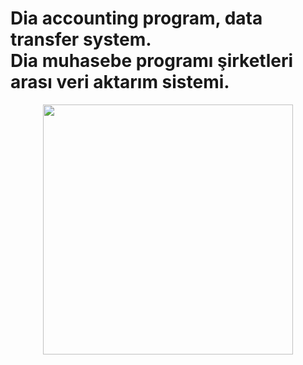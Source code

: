 Dia accounting program, data transfer system. <br>
Dia muhasebe programı şirketleri arası veri aktarım sistemi.
=======
<p align="center"><img src="https://diayazilim.org/wp-content/uploads/2017/10/dia-logo.png" width="400"></p>

